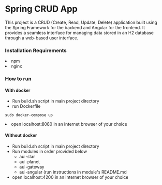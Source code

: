 <h1>Spring CRUD App</h1>
This project is a CRUD (Create, Read, Update, Delete) application built using the Spring Framework for the backend and Angular for the frontend. It provides a seamless interface for managing data stored in an H2 database through a web-based user interface.
<h3>Installation Requirements</h3>
<li>npm</li>
<li>nginx</li>
<h3>How to run</h3>
<h4>With docker</h4>
<ul>
<li>Run build.sh script in main project directory</li>
<li>run Dockerfile</li>
</ul>

    sudo docker-compose up
<li>open <a>localhost:8080</a> in an internet browser of your choice</li>
<h4>Without docker</h4>
<ul>
<li>Run build.sh script in main project directory</li>
<li>Run modules in order provided below
    <ul>
        <li>aui-star</li>
        <li>aui-planet</li>
        <li>aui-gateway</li>
    <li>aui-angular (run instructions in module's README.md</li>
    </ul>
</li>
<li>open <a>localhost:4200</a> in an internet browser of your choice</li>
</ul>
